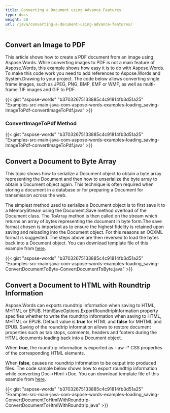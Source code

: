 ```yaml
---
title: Converting a Document using Advance Features
type: docs
weight: 50
url: /java/converting-a-document-using-advance-features/
---
```


## Convert an Image to PDF

This article shows how to create a PDF document from an image using Aspose.Words. While converting images to PDF is not a main feature of Aspose.Words, this example shows how easy it is to do with Aspose.Words. To make this code work you need to add references to Aspose.Words and System.Drawing to your project.
The code below allows converting single frame images, such as JPEG, PNG, BMP, EMF or WMF, as well as multi-frame TIF images and GIF to PDF.

{{< gist "aspose-words" "b37032675133885c4c91814fb3d51a25" "Examples-src-main-java-com-aspose-words-examples-loading_saving-ImageToPdf-convertImageToPdf.java" >}}

### ConvertImageToPdf Method

{{< gist "aspose-words" "b37032675133885c4c91814fb3d51a25" "Examples-src-main-java-com-aspose-words-examples-loading_saving-ImageToPdf-convertImageToPdf.java" >}}

## Convert a Document to Byte Array

This topic shows how to serialize a Document object to obtain a byte array representing the Document and then how to unserialize the byte array to obtain a Document object again. This technique is often required when storing a document in a database or for preparing a Document for transmission across the web.

The simplest method used to serialize a Document object is to first save it to a MemoryStream using the Document.Save method overload of the Document class. The ToArray method is then called on the stream which returns an array of bytes representing the document in byte form.The save format chosen is important as to ensure the highest fidelity is retained upon saving and reloading into the Document object. For this reasons an OOXML format is suggested. The steps above are then reversed to load the bytes back into a Document object. You can download template file of this example from [here](https://github.com/aspose-words/Aspose.Words-for-Java/blob/master/Examples/src/main/resources/com/aspose/words/examples/loading_saving/ConvertDocumentToByte/Test%20File%20\(doc\).doc).

{{< gist "aspose-words" "b37032675133885c4c91814fb3d51a25" "Examples-src-main-java-com-aspose-words-examples-loading_saving-ConvertDocumentToByte-ConvertDocumentToByte.java" >}}

## Convert a Document to HTML with Roundtrip Information

Aspose.Words can exports roundtrip information when saving to HTML, MHTML or EPUB. HtmlSaveOptions.ExportRoundtripInformation property specifies whether to write the roundtrip information when saving to HTML, MHTML or EPUB. Default value is **true** for HTML and **false** for MHTML and EPUB. Saving of the roundtrip information allows to restore document properties such as tab stops, comments, headers and footers during the HTML documents loading back into a Document object.

When **true**, the roundtrip information is exported as - aw -* CSS properties of the corresponding HTML elements.

When **false**, causes no roundtrip information to be output into produced files. 
The code sample below shows how to export roundtrip information while converting Doc->Html->Doc. You can download template file of this example from [here](https://github.com/aspose-words/Aspose.Words-for-Java/blob/master/Examples/src/main/resources/com/aspose/words/examples/loading_saving/ConvertDocumentToHtmlWithRoundtrip/Test%20File%20\(doc\).doc).

{{< gist "aspose-words" "b37032675133885c4c91814fb3d51a25" "Examples-src-main-java-com-aspose-words-examples-loading_saving-ConvertDocumentToHtmlWithRoundtrip-ConvertDocumentToHtmlWithRoundtrip.java" >}}

